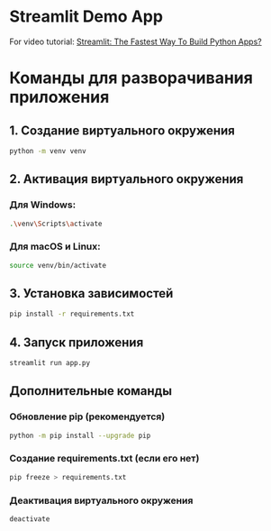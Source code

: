 # Streamlit Demo App

For video tutorial: [Streamlit: The Fastest Way To Build Python Apps?](https://www.youtube.com/watch?v=D0D4Pa22iG0&lc=Ugz_mHQgRHlnn1BJqlx4AaABAg)

# Команды для разворачивания приложения

## 1. Создание виртуального окружения
```bash
python -m venv venv
```

## 2. Активация виртуального окружения
### Для Windows:
```bash
.\venv\Scripts\activate
```
### Для macOS и Linux:
```bash
source venv/bin/activate
```

## 3. Установка зависимостей
```bash
pip install -r requirements.txt
```

## 4. Запуск приложения
```bash
streamlit run app.py
```

## Дополнительные команды

### Обновление pip (рекомендуется)
```bash
python -m pip install --upgrade pip
```

### Создание requirements.txt (если его нет)
```bash
pip freeze > requirements.txt
```

### Деактивация виртуального окружения
```bash
deactivate
```

